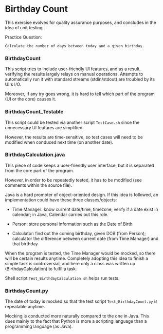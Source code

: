 # Birthday Count
 
This exercise evolves for quality assurance purposes, and concludes in the idea of unit testing. 
 
Practice Question:

```
Calculate the number of days between today and a given birthday. 
```

### BirthdayCount 
 
This script tries to include user-friendly UI features, and as a result, verifying the results largely relays on manual operations. Attempts to automatically run it with standard streams (stdin/stdout) are troubled by its UI's I/O. 

Moreover, if any try goes wrong, it is hard to tell which part of the program (UI or the core) causes it. 
 
### BirthdayCount_Testable 

This script could be tested via another script `TestCase.sh` since the unnecessary UI features are simplified. 
 
However, the results are time-sensitive, so test cases will need to be modified when conduced next time (on another date). 
 
### BirthdayCalculation.java

This piece of code keeps a user-friendly user interface, but it is separated from the core part of the program. 

However, in order to be repeatedly tested, it has to be modified (see comments within the source file). 

Java is a hard promoter of object-oriented design. If this idea is followed, an implementation could have these three classes/objects: 

* Time Manager: know current date/time, timezone, verify if a date exist in calendar; in Java, Calendar carries out this role. 

* Person: store personal information such as the Date of Birth

* Calculator: find out the coming birthday, given DOB (from Person); calculator the difference between current date (from Time Manager) and that birthday

When the program is tested, the Time Manager would be mocked, so there will be certain results anytime. Completely adopting this idea to finish a simple task is controversial, and here only a class was written up (BirthdayCalculation) to fulfil a task. 
 
Shell script `Test_BirthdayCalculation.sh` helps run tests. 
 
### BirthdayCount.py 
 
The date of today is mocked so that the test script `Test_BirthdayCount.py` is repeatable anytime. 

Mocking is conducted more naturally compared to the one in Java. This dues mainly to the fact that Python is more a scripting language than a programming language (as Java). 
 
